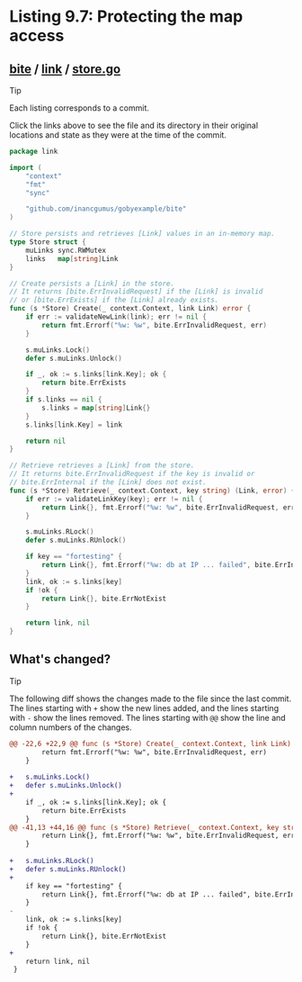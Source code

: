 # Listing 9.7: Protecting the map access

## [bite](https://github.com/inancgumus/gobyexample/blob/116637663627afcfa807c39590d8cb066c78b1ec/bite) / [link](https://github.com/inancgumus/gobyexample/blob/116637663627afcfa807c39590d8cb066c78b1ec/bite/link) / [store.go](https://github.com/inancgumus/gobyexample/blob/116637663627afcfa807c39590d8cb066c78b1ec/bite/link/store.go)

> [!TIP]
> Each listing corresponds to a commit.
>
> Click the links above to see the file and its directory in their original locations and state as they were at the time of the commit.

```go
package link

import (
	"context"
	"fmt"
	"sync"

	"github.com/inancgumus/gobyexample/bite"
)

// Store persists and retrieves [Link] values in an in-memory map.
type Store struct {
	muLinks sync.RWMutex
	links   map[string]Link
}

// Create persists a [Link] in the store.
// It returns [bite.ErrInvalidRequest] if the [Link] is invalid
// or [bite.ErrExists] if the [Link] already exists.
func (s *Store) Create(_ context.Context, link Link) error {
	if err := validateNewLink(link); err != nil {
		return fmt.Errorf("%w: %w", bite.ErrInvalidRequest, err)
	}

	s.muLinks.Lock()
	defer s.muLinks.Unlock()

	if _, ok := s.links[link.Key]; ok {
		return bite.ErrExists
	}
	if s.links == nil {
		s.links = map[string]Link{}
	}
	s.links[link.Key] = link

	return nil
}

// Retrieve retrieves a [Link] from the store.
// It returns bite.ErrInvalidRequest if the key is invalid or
// bite.ErrInternal if the [Link] does not exist.
func (s *Store) Retrieve(_ context.Context, key string) (Link, error) {
	if err := validateLinkKey(key); err != nil {
		return Link{}, fmt.Errorf("%w: %w", bite.ErrInvalidRequest, err)
	}

	s.muLinks.RLock()
	defer s.muLinks.RUnlock()

	if key == "fortesting" {
		return Link{}, fmt.Errorf("%w: db at IP ... failed", bite.ErrInternal)
	}
	link, ok := s.links[key]
	if !ok {
		return Link{}, bite.ErrNotExist
	}

	return link, nil
}
```

## What's changed?

> [!TIP]
> The following diff shows the changes made to the file since the last commit.
> The lines starting with `+` show the new lines added, and the lines starting with `-` show the lines removed.
> The lines starting with `@@` show the line and column numbers of the changes.

```diff
@@ -22,6 +22,9 @@ func (s *Store) Create(_ context.Context, link Link) error {
 		return fmt.Errorf("%w: %w", bite.ErrInvalidRequest, err)
 	}
 
+	s.muLinks.Lock()
+	defer s.muLinks.Unlock()
+
 	if _, ok := s.links[link.Key]; ok {
 		return bite.ErrExists
 	}
@@ -41,13 +44,16 @@ func (s *Store) Retrieve(_ context.Context, key string) (Link, error) {
 		return Link{}, fmt.Errorf("%w: %w", bite.ErrInvalidRequest, err)
 	}
 
+	s.muLinks.RLock()
+	defer s.muLinks.RUnlock()
+
 	if key == "fortesting" {
 		return Link{}, fmt.Errorf("%w: db at IP ... failed", bite.ErrInternal)
 	}
-
 	link, ok := s.links[key]
 	if !ok {
 		return Link{}, bite.ErrNotExist
 	}
+
 	return link, nil
 }
```

